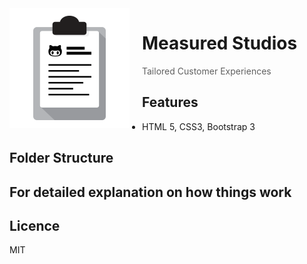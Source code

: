 <img src="project-logo.png" align="left" width="192px" height="192px"/>
<img align="left" width="0" height="192px" hspace="10"/>

# Measured Studios

> Tailored Customer Experiences

## Features
* HTML 5, CSS3, Bootstrap 3

## Folder Structure

## For detailed explanation on how things work

## Licence
MIT
